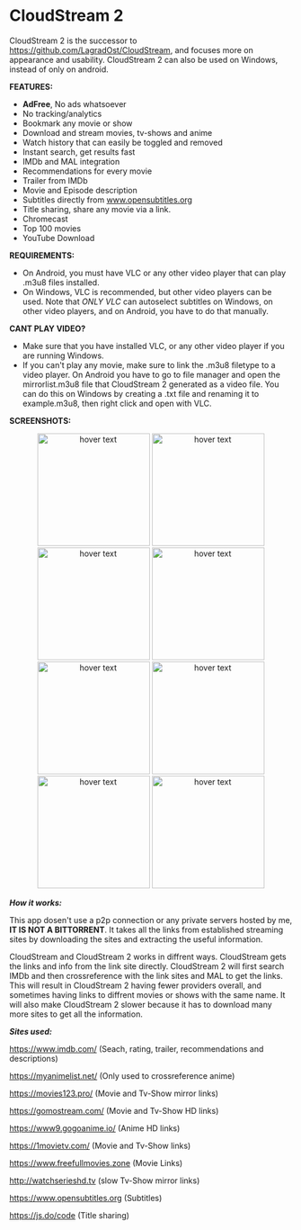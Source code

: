 # CloudStream 2

CloudStream 2 is the successor to https://github.com/LagradOst/CloudStream, and focuses more on appearance and usability. CloudStream 2 can also be used on Windows, instead of only on android.

**FEATURES:**
+ **AdFree**, No ads whatsoever
+ No tracking/analytics
+ Bookmark any movie or show
+ Download and stream movies, tv-shows and anime
+ Watch history that can easily be toggled and removed
+ Instant search, get results fast
+ IMDb and MAL integration
+ Recommendations for every movie
+ Trailer from IMDb
+ Movie and Episode description
+ Subtitles directly from www.opensubtitles.org 
+ Title sharing, share any movie via a link.
+ Chromecast
+ Top 100 movies 
+ YouTube Download

**REQUIREMENTS:**
+ On Android, you must have VLC or any other video player that can play .m3u8 files installed. 
+ On Windows, VLC is recommended, but other video players can be used. Note that *ONLY VLC* can autoselect subtitles on Windows, on other video players, and on Android, you have to do that manually.

**CANT PLAY VIDEO?**
+ Make sure that you have installed VLC, or any other video player if you are running Windows.
+ If you can't play any movie, make sure to link the .m3u8 filetype to a video player. On Android you have to go to file manager and open the mirrorlist.m3u8 file that CloudStream 2 generated as a video file. You can do this on Windows by creating a .txt file and renaming it to example.m3u8, then right click and open with VLC. 

**SCREENSHOTS:**
<p align="center">
    <img src="https://cdn.discordapp.com/attachments/542987806285496322/660619964415344650/Screenshot_20191229_000742_com.CloudStreamForms.CloudStreamForms.jpg" width="200" title="hover text">    
        <img src="https://cdn.discordapp.com/attachments/542987806285496322/660619120726769684/Screenshot_20191229_000243_com.CloudStreamForms.CloudStreamForms.jpg" width="200" title="hover text">    
    <img src="https://cdn.discordapp.com/attachments/542987806285496322/660616663443570688/Screenshot_20191228_234500_com.CloudStreamForms.CloudStreamForms.jpg" width="200" title="hover text">    
    <img src="https://cdn.discordapp.com/attachments/542987806285496322/660619121343463434/Screenshot_20191229_000203_com.CloudStreamForms.CloudStreamForms.jpg" width="200" title="hover text">    
    <img src="https://cdn.discordapp.com/attachments/542987806285496322/660616662696853527/Screenshot_20191228_234518_com.CloudStreamForms.CloudStreamForms.jpg" width="200" title="hover text">    
    <img src="https://cdn.discordapp.com/attachments/542987806285496322/660616663443570690/Screenshot_20191228_234354_com.CloudStreamForms.CloudStreamForms.jpg" width="200" title="hover text">    
    <img src="https://cdn.discordapp.com/attachments/542987806285496322/660616661883420695/Screenshot_20191228_235333_com.CloudStreamForms.CloudStreamForms.jpg" width="200" title="hover text">    
    <img src="https://cdn.discordapp.com/attachments/542987806285496322/660616662696853525/Screenshot_20191228_235201_com.CloudStreamForms.CloudStreamForms.jpg" width="200" title="hover text">
</p>

***How it works:***

This app dosen't use a p2p connection or any private servers hosted by me, **IT IS NOT A BITTORRENT**. It takes all the links from established streaming sites by downloading the sites and extracting the useful information.

CloudStream and CloudStream 2 works in diffrent ways. CloudStream gets the links and info from the link site directly. CloudStream 2 will first search IMDb and then crossreference with the link sites and MAL to get the links. This will result in CloudStream 2 having fewer providers overall, and sometimes having links to diffrent movies or shows with the same name. It will also make CloudStream 2 slower because it has to download many more sites to get all the information.

***Sites used:***

https://www.imdb.com/ (Seach, rating, trailer, recommendations and descriptions)

https://myanimelist.net/ (Only used to crossreference anime)

https://movies123.pro/ (Movie and Tv-Show mirror links)

https://gomostream.com/ (Movie and Tv-Show HD links)

https://www9.gogoanime.io/ (Anime HD links)

https://1movietv.com/ (Movie and Tv-Show links)

https://www.freefullmovies.zone (Movie Links)

http://watchserieshd.tv (slow Tv-Show mirror links)

https://www.opensubtitles.org (Subtitles)

https://js.do/code (Title sharing)
